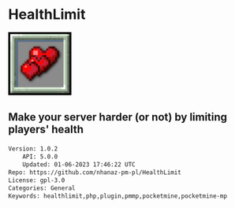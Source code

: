 # HealthLimit
<img src="https://raw.githubusercontent.com/nhanaz-pm-pl/HealthLimit/beca551c7aaf8836093f147d03f7e92ff159944f/icon.png" width="128" height="128" />

## Make your server harder (or not) by limiting players' health
```properties
Version: 1.0.2
    API: 5.0.0
    Updated: 01-06-2023 17:46:22 UTC
Repo: https://github.com/nhanaz-pm-pl/HealthLimit
License: gpl-3.0
Categories: General
Keywords: healthlimit,php,plugin,pmmp,pocketmine,pocketmine-mp
```